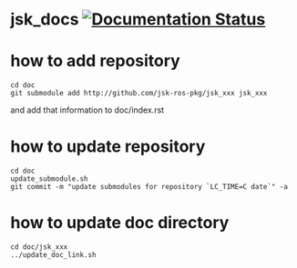 jsk_docs [![Documentation Status](https://readthedocs.org/projects/jsk-docs/badge/?version=latest)](http://jsk-docs.readthedocs.org/en/latest/?badge=latest)
========

# how to add repository
```
cd doc
git submodule add http://github.com/jsk-ros-pkg/jsk_xxx jsk_xxx
```
and add that information to doc/index.rst

# how to update repository
```
cd doc
update_submodule.sh
git commit -m "update submodules for repository `LC_TIME=C date`" -a
```

# how to update doc directory
```
cd doc/jsk_xxx
../update_doc_link.sh
```

